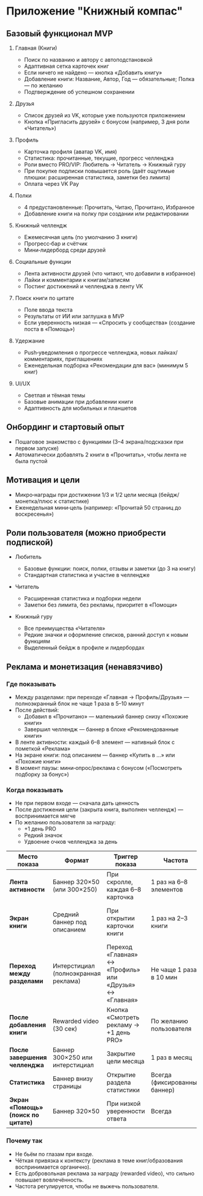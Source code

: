 # Приложение "Книжный компас"

## Базовый функционал MVP

1. Главная (Книги)
   - Поиск по названию и автору с автоподстановкой
   - Адаптивная сетка карточек книг
   - Если ничего не найдено — кнопка «Добавить книгу»
   - Добавление книги: Название, Автор, Год — обязательные; Полка — по желанию
   - Подтверждение об успешном сохранении

2. Друзья
   - Список друзей из VK, которые уже пользуются приложением
   - Кнопка «Пригласить друзей» с бонусом (например, 3 дня роли «Читатель»)

3. Профиль
   - Карточка профиля (аватар VK, имя)
   - Статистика: прочитанные, текущие, прогресс челленджа
   - Роли вместо PRO/VIP: Любитель → Читатель → Книжный гуру
   - При покупке подписки повышается роль (даёт ощутимые плюшки: расширенная статистика, заметки без лимита)
   - Оплата через VK Pay

4. Полки
   - 4 предустановленные: Прочитать, Читаю, Прочитано, Избранное
   - Добавление книги на полку при создании или редактировании

5. Книжный челлендж
   - Ежемесячная цель (по умолчанию 3 книги)
   - Прогресс‑бар и счётчик
   - Мини‑лидерборд среди друзей

6. Социальные функции
   - Лента активности друзей (что читают, что добавили в избранное)
   - Лайки и комментарии к книгам/записям
   - Постинг достижений и челленджа в ленту VK

7. Поиск книги по цитате
   - Поле ввода текста
   - Результаты от ИИ или заглушка в MVP
   - Если уверенность низкая — «Спросить у сообщества» (создание поста в «Помощь»)

8. Удержание
   - Push‑уведомления о прогрессе челленджа, новых лайках/комментариях, приглашениях
   - Еженедельная подборка «Рекомендации для вас» (минимум 5 книг)

9. UI/UX
   - Светлая и тёмная темы
   - Базовые анимации при добавлении книги
   - Адаптивность для мобильных и планшетов

## Онбординг и стартовый опыт

- Пошаговое знакомство с функциями (3–4 экрана/подсказки при первом запуске)
- Автоматически добавлять 2 книги в «Прочитать», чтобы лента не была пустой

## Мотивация и цели

- Микро‑награды при достижении 1/3 и 1/2 цели месяца (бейдж/монетка/плюс к статистике)
- Еженедельная мини‑цель (например: «Прочитай 50 страниц до воскресенья»)

## Роли пользователя (можно приобрести подпиской)

- Любитель
  - Базовые функции: поиск, полки, отзывы и заметки (до 3 на книгу)
  - Стандартная статистика и участие в челлендже

- Читатель
  - Расширенная статистика и подборки недели
  - Заметки без лимита, без рекламы, приоритет в «Помощи»

- Книжный гуру
  - Все преимущества «Читателя»
  - Редкие значки и оформление списков, ранний доступ к новым функциям
  - Выделенный бейдж в профиле и лидербордах

## Реклама и монетизация (ненавязчиво)

### Где показывать

- Между разделами: при переходе «Главная → Профиль/Друзья» — полноэкранный блок не чаще 1 раза в 5–10 минут
- После действий:
  - Добавил в «Прочитано» — маленький баннер снизу «Похожие книги»
  - Завершил челлендж — баннер в блоке «Рекомендованные книги»
- В ленте активности: каждый 6–8 элемент — нативный блок с пометкой «Реклама»
- На экране книги: под описанием — баннер «Купить в …» или «Похожие книги»
- В момент паузы: мини‑опрос/реклама с бонусом («Посмотреть подборку за бонус»)

### Когда показывать

- Не при первом входе — сначала дать ценность
- После достижения цели (закрыта книга, выполнен челлендж) — воспринимается мягче
- По желанию пользователя за награду:
  - +1 день PRO
  - Редкий значок
  - Удвоение очков челленджа за день

| Место показа                         | Формат                               | Триггер показа                                           | Частота                       | Примечание                                          |
| ------------------------------------ | ------------------------------------ | -------------------------------------------------------- | ----------------------------- | --------------------------------------------------- |
| **Лента активности**                 | Баннер 320×50 (или 300×250)          | При скролле, каждая 6–8 карточка                         | 1 раз на 6–8 элементов        | Нативная интеграция: «Книги недели от партнёров»    |
| **Экран книги**                      | Средний баннер под описанием         | При открытии карточки книги                              | 1 раз на 2–3 книги            | Можно использовать партнёрские ссылки «Купить на …» |
| **Переход между разделами**          | Интерстициал (полноэкранная реклама) | Переход «Главная» ↔ «Профиль» или «Друзья» ↔ «Главная» | Не чаще 1 раза в 10 мин       | Подходит для акций и спецпредложений                |
| **После добавления книги**           | Rewarded video (30 сек)              | Кнопка «Смотреть рекламу → +1 день PRO»                  | По желанию пользователя       | Повышает лояльность, так как реклама за награду     |
| **После завершения челленджа**       | Баннер 300×250 или интерстициал      | Закрытие цели месяца                                     | 1 раз в месяц                 | «Получите новый челлендж → Спонсор месяца»          |
| **Статистика**                       | Баннер внизу страницы                | Открытие раздела статистики                              | Всегда (фиксированный баннер) | Тематика — образование, книги, курсы                |
| **Экран «Помощь» (поиск по цитате)** | Баннер 320×50                        | При низкой уверенности ответа                            | Всегда                        | «Ищете книгу? Попробуйте подборку партнёра»         |

### Почему так

- Не бьём по глазам при входе.
- Чёткая привязка к контексту (реклама в теме книг/образования воспринимается органично).
- Есть добровольная реклама за награду (rewarded video), что сильно повышает вовлечённость.
- Частота регулируется, чтобы не выжечь пользователя.
